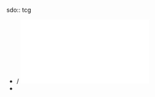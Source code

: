 sdo:: tcg

- / ![TCG_RIM_Model_v1p01_r0p16_pub.pdf](../assets/TCG_RIM_Model_v1p01_r0p16_pub_1703105444784_0.pdf)
-